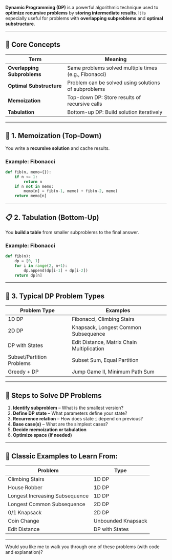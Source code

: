 **Dynamic Programming (DP)** is a powerful algorithmic technique used to **optimize recursive problems** by **storing intermediate results**. It is especially useful for problems with **overlapping subproblems** and **optimal substructure**.

---

## 🔑 Core Concepts

| Term                        | Meaning                                               |
| --------------------------- | ----------------------------------------------------- |
| **Overlapping Subproblems** | Same problems solved multiple times (e.g., Fibonacci) |
| **Optimal Substructure**    | Problem can be solved using solutions of subproblems  |
| **Memoization**             | Top-down DP: Store results of recursive calls         |
| **Tabulation**              | Bottom-up DP: Build solution iteratively              |

---

## 🔁 1. **Memoization (Top-Down)**

You write a **recursive solution** and cache results.

### Example: Fibonacci

```python
def fib(n, memo={}):
    if n <= 1:
        return n
    if n not in memo:
        memo[n] = fib(n-1, memo) + fib(n-2, memo)
    return memo[n]
```

---

## 📋 2. **Tabulation (Bottom-Up)**

You **build a table** from smaller subproblems to the final answer.

### Example: Fibonacci

```python
def fib(n):
    dp = [0, 1]
    for i in range(2, n+1):
        dp.append(dp[i-1] + dp[i-2])
    return dp[n]
```

---

## 🧱 3. Typical DP Problem Types

| Problem Type              | Examples                                   |
| ------------------------- | ------------------------------------------ |
| 1D DP                     | Fibonacci, Climbing Stairs                 |
| 2D DP                     | Knapsack, Longest Common Subsequence       |
| DP with States            | Edit Distance, Matrix Chain Multiplication |
| Subset/Partition Problems | Subset Sum, Equal Partition                |
| Greedy + DP               | Jump Game II, Minimum Path Sum             |

---

## 🎯 Steps to Solve DP Problems

1. **Identify subproblem** – What is the smallest version?
2. **Define DP state** – What parameters define your state?
3. **Recurrence relation** – How does state `i` depend on previous?
4. **Base case(s)** – What are the simplest cases?
5. **Decide memoization or tabulation**
6. **Optimize space (if needed)**

---

## 🧠 Classic Examples to Learn From:

| Problem                        | Type               |
| ------------------------------ | ------------------ |
| Climbing Stairs                | 1D DP              |
| House Robber                   | 1D DP              |
| Longest Increasing Subsequence | 1D DP              |
| Longest Common Subsequence     | 2D DP              |
| 0/1 Knapsack                   | 2D DP              |
| Coin Change                    | Unbounded Knapsack |
| Edit Distance                  | DP with States     |

---

Would you like me to walk you through one of these problems (with code and explanation)?
